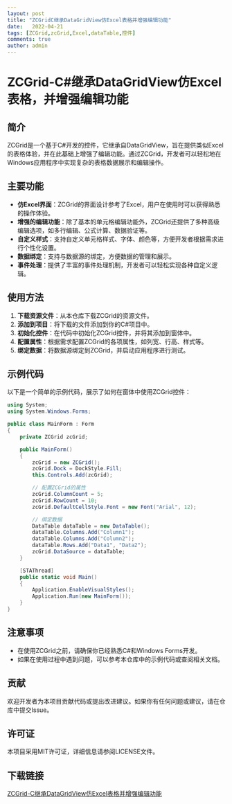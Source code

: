 ```yaml
---
layout: post
title: "ZCGridC继承DataGridView仿Excel表格并增强编辑功能"
date:   2022-04-21
tags: [ZCGrid,zcGrid,Excel,dataTable,控件]
comments: true
author: admin
---
```

# ZCGrid-C#继承DataGridView仿Excel表格，并增强编辑功能

## 简介

ZCGrid是一个基于C#开发的控件，它继承自DataGridView，旨在提供类似Excel的表格体验，并在此基础上增强了编辑功能。通过ZCGrid，开发者可以轻松地在Windows应用程序中实现复杂的表格数据展示和编辑操作。

## 主要功能

- **仿Excel界面**：ZCGrid的界面设计参考了Excel，用户在使用时可以获得熟悉的操作体验。
- **增强的编辑功能**：除了基本的单元格编辑功能外，ZCGrid还提供了多种高级编辑选项，如多行编辑、公式计算、数据验证等。
- **自定义样式**：支持自定义单元格样式、字体、颜色等，方便开发者根据需求进行个性化设置。
- **数据绑定**：支持与数据源的绑定，方便数据的管理和展示。
- **事件处理**：提供了丰富的事件处理机制，开发者可以轻松实现各种自定义逻辑。

## 使用方法

1. **下载资源文件**：从本仓库下载ZCGrid的资源文件。
2. **添加到项目**：将下载的文件添加到你的C#项目中。
3. **初始化控件**：在代码中初始化ZCGrid控件，并将其添加到窗体中。
4. **配置属性**：根据需求配置ZCGrid的各项属性，如列宽、行高、样式等。
5. **绑定数据**：将数据源绑定到ZCGrid，并启动应用程序进行测试。

## 示例代码

以下是一个简单的示例代码，展示了如何在窗体中使用ZCGrid控件：

```csharp
using System;
using System.Windows.Forms;

public class MainForm : Form
{
    private ZCGrid zcGrid;

    public MainForm()
    {
        zcGrid = new ZCGrid();
        zcGrid.Dock = DockStyle.Fill;
        this.Controls.Add(zcGrid);

        // 配置ZCGrid的属性
        zcGrid.ColumnCount = 5;
        zcGrid.RowCount = 10;
        zcGrid.DefaultCellStyle.Font = new Font("Arial", 12);

        // 绑定数据
        DataTable dataTable = new DataTable();
        dataTable.Columns.Add("Column1");
        dataTable.Columns.Add("Column2");
        dataTable.Rows.Add("Data1", "Data2");
        zcGrid.DataSource = dataTable;
    }

    [STAThread]
    public static void Main()
    {
        Application.EnableVisualStyles();
        Application.Run(new MainForm());
    }
}
```

## 注意事项

- 在使用ZCGrid之前，请确保你已经熟悉C#和Windows Forms开发。
- 如果在使用过程中遇到问题，可以参考本仓库中的示例代码或查阅相关文档。

## 贡献

欢迎开发者为本项目贡献代码或提出改进建议。如果你有任何问题或建议，请在仓库中提交Issue。

## 许可证

本项目采用MIT许可证，详细信息请参阅LICENSE文件。

## 下载链接

[ZCGrid-C继承DataGridView仿Excel表格并增强编辑功能](https://pan.quark.cn/s/b3b3da92232d)